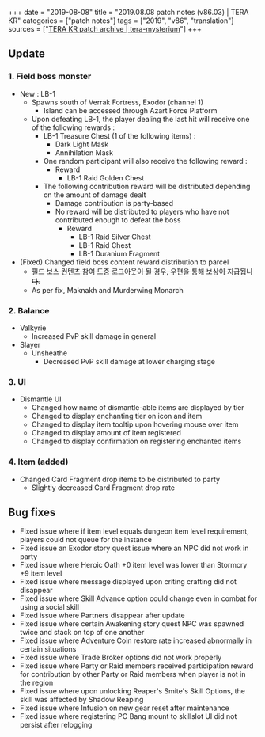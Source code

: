 +++
date = "2019-08-08"
title = "2019.08.08 patch notes (v86.03) | TERA KR"
categories = ["patch notes"]
tags = ["2019", "v86", "translation"]
sources = ["[TERA KR patch archive | tera-mysterium](/ko/patch/2019/v86-03)"]
+++

## Update

### **1.** Field boss monster
- New : LB-1
  - Spawns south of Verrak Fortress, Exodor (channel 1)
    - Island can be accessed through Azart Force Platform
  - Upon defeating LB-1, the player dealing the last hit will receive one of the following rewards :
    - LB-1 Treasure Chest (1 of the following items) :
      - Dark Light Mask
      - Annihilation Mask
    - One random participant will also receive the following reward :
      - Reward
        - LB-1 Raid Golden Chest
    - The following contribution reward will be distributed depending on the amount of damage dealt
      - Damage contribution is party-based
      - No reward will be distributed to players who have not contributed enough to defeat the boss
        - Reward
          - LB-1 Raid Silver Chest
          - LB-1 Raid Chest
          - LB-1 Duranium Fragment
- (Fixed) Changed field boss content reward distribution to parcel
  - ~~필드 보스 컨텐츠 참여 도중 로그아웃이 될 경우, 우편을 통해 보상이 지급됩니다.~~
  - As per fix, Maknakh and Murderwing Monarch

### **2.** Balance
- Valkyrie
  - Increased PvP skill damage in general
- Slayer
  - Unsheathe
    - Decreased PvP skill damage at lower charging stage

### **3.** UI
- Dismantle UI
  - Changed how name of dismantle-able items are displayed by tier
  - Changed to display enchanting tier on icon and item
  - Changed to display item tooltip upon hovering mouse over item
  - Changed to display amount of item registered
  - Changed to display confirmation on registering enchanted items

### **4.** Item (added)
- Changed Card Fragment drop items to be distributed to party
  - Slightly decreased Card Fragment drop rate

## Bug fixes

- Fixed issue where if item level equals dungeon item level requirement, players could not queue for the instance
- Fixed issue an Exodor story quest issue where an NPC did not work in party
- Fixed issue where Heroic Oath +0 item level was lower than Stormcry +9 item level
- Fixed issue where message displayed upon criting crafting did not disappear
- Fixed issue where Skill Advance option could change even in combat for using a social skill
- Fixed issue where Partners disappear after update
- Fixed issue where certain Awakening story quest NPC was spawned twice and stack on top of one another
- Fixed issue where Adventure Coin restore rate increased abnormally in certain situations
- Fixed issue where Trade Broker options did not work properly
- Fixed issue where Party or Raid members received participation reward for contribution by other Party or Raid members when player is not in the region
- Fixed issue where upon unlocking Reaper's Smite's Skill Options, the skill was affected by Shadow Reaping
- Fixed issue where Infusion on new gear reset after maintenance
- Fixed issue where registering PC Bang mount to skillslot UI did not persist after relogging
